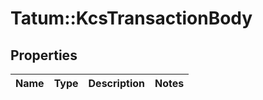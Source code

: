 # Tatum::KcsTransactionBody

## Properties
Name | Type | Description | Notes
------------ | ------------- | ------------- | -------------

